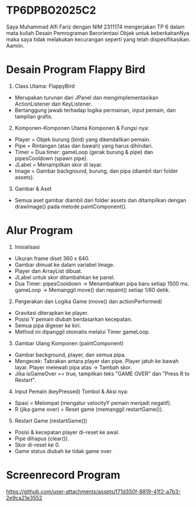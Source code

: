# TP6DPBO2025C2
Saya Muhammad Alfi Fariz dengan NIM 2311174 mengerjakan TP 6 dalam mata kuliah Desain Pemrograman Berorientasi Objek untuk keberkahanNya maka saya tidak melakukan kecurangan seperti yang telah dispesifikasikan. Aamiin.

# Desain Program Flappy Bird
1. Class Utama: FlappyBird
- Merupakan turunan dari JPanel dan mengimplementasikan ActionListener dan KeyListener.
- Bertanggung jawab terhadap logika permainan, input pemain, dan tampilan grafis.

2. Komponen-Komponen Utama
Komponen & Fungsi nya:
- Player = Objek burung (bird) yang dikendalikan pemain.
- Pipe = Rintangan (atas dan bawah) yang harus dihindari.
- Timer = Dua timer: gameLoop (gerak burung & pipe) dan pipesCooldown (spawn pipe).
- JLabel = Menampilkan skor di layar.
- Image = Gambar background, burung, dan pipa (diambil dari folder assets).

3. Gambar & Aset
- Semua aset gambar diambil dari folder assets dan ditampilkan dengan drawImage() pada metode paintComponent().

# Alur Program
1. Inisialisasi
- Ukuran frame diset 360 x 640.
- Gambar dimuat ke dalam variabel Image.
- Player dan ArrayList<Pipe> dibuat.
- JLabel untuk skor ditambahkan ke panel.
- Dua Timer:
pipesCooldown → Menambahkan pipa baru setiap 1500 ms.
gameLoop → Memanggil move() dan repaint() setiap 1/60 detik.

2. Pergerakan dan Logika Game (move() dan actionPerformed)
- Gravitasi diterapkan ke player.
- Posisi Y pemain diubah berdasarkan kecepatan.
- Semua pipa digeser ke kiri.
- Method ini dipanggil otomatis melalui Timer gameLoop.

3. Gambar Ulang Komponen (paintComponent)
- Gambar background, player, dan semua pipa.
- Mengecek:
Tabrakan antara player dan pipe.
Player jatuh ke bawah layar.
Player melewati pipa atas → Tambah skor.
- Jika isGameOver == true, tampilkan teks "GAME OVER" dan "Press R to Restart".

4. Input Pemain (keyPressed)
Tombol & Aksi nya:
- Spasi = Melompat (mengatur velocityY pemain menjadi negatif).
- R (jika game over) = Reset game (memanggil restartGame()).

5. Restart Game (restartGame())
- Posisi & kecepatan player di-reset ke awal.
- Pipe dihapus (clear()).
- Skor di-reset ke 0.
- Game status diubah ke tidak game over.

# Screenrecord Program
https://github.com/user-attachments/assets/f71d350f-8819-41f2-a7b3-2e9ca21e3552
